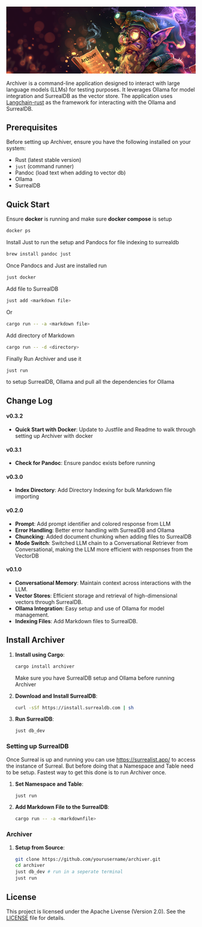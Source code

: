 ![](archiver.png)

Archiver is a command-line application designed to interact with large language models (LLMs) for testing purposes.
It leverages Ollama for model integration and SurrealDB as the vector store. The application uses [Langchain-rust](https://github.com/Abraxas-365/langchain-rust) as the 
framework for interacting with the Ollama and SurrealDB.

## Prerequisites

Before setting up Archiver, ensure you have the following installed on your system:

- Rust (latest stable version)
- `just` (command runner)
- Pandoc (load text when adding to vector db)
- Ollama
- SurrealDB


## Quick Start

Ensure **docker** is running and make sure **docker compose** is setup

```bash
docker ps
```

Install Just to run the setup and Pandocs for file indexing to surrealdb

```bash
brew install pandoc just
```

Once Pandocs and Just are installed run

```bash
just docker
``` 

Add file to SurrealDB

```bash
just add <markdown file>
```
Or

```bash
cargo run -- -a <markdown file>
```

Add directory of Markdown

```bash
cargo run -- -d <directory>
```

Finally Run Archiver and use it

```bash
just run
```

to setup SurrealDB, Ollama and pull all the dependencies for Ollama

## Change Log

#### v0.3.2
- **Quick Start with Docker**: Update to Justfile and Readme to walk through setting up Archiver with docker

#### v0.3.1
- **Check for Pandoc**: Ensure pandoc exists before running

#### v0.3.0

- **Index Directory**: Add Directory Indexing for bulk Markdown file importing

#### v0.2.0

- **Prompt**: Add prompt identifier and colored response from LLM
- **Error Handling**: Better error handling with SurrealDB and Ollama
- **Chuncking**: Added document chunking when adding files to SurrealDB
- **Mode Switch**: Switched LLM chain to a Conversational Retriever from Conversational, making the LLM more efficient with responses from the VectorDB

#### v0.1.0

- **Conversational Memory**: Maintain context across interactions with the LLM.
- **Vector Stores**: Efficient storage and retrieval of high-dimensional vectors through SurrealDB.
- **Ollama Integration**: Easy setup and use of Ollama for model management.
- **Indexing Files**: Add Markdown files to SurrealDB.

## Install Archiver

1. **Install using Cargo**:
    ```bash
    cargo install archiver
    ```
    Make sure you have SurrealDB setup and Ollama before running Archiver


1. **Download and Install SurrealDB**:
    ```bash
    curl -sSf https://install.surrealdb.com | sh
    ```

2. **Run SurrealDB**:
    ```bash
    just db_dev
    ```

### Setting up SurrealDB

Once Surreal is up and running you can use https://surrealist.app/ to access the instance of Surreal. 
But before doing that a Namespace and Table need to be setup. Fastest way to get this done is to run
Archiver once. 

1. **Set Namespace and Table**:
    ```bash
    just run
    ```

2. **Add Markdown File to the SurrealDB**: 
    ```bash
    cargo run -- -a <markdownfile>
    ```
    

### Archiver

1. **Setup from Source**:
    ```bash
    git clone https://github.com/yourusername/archiver.git
    cd archiver
    just db_dev # run in a seperate terminal
    just run
    ```

## License

This project is licensed under the Apache Livense (Version 2.0). See the [LICENSE](LICENSE.txt) file for details.



